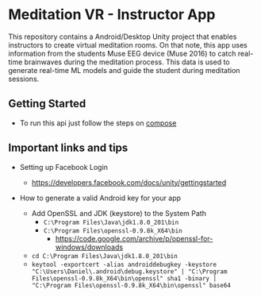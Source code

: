 # Meditation VR - Instructor App

This repository contains a Android/Desktop Unity project that enables instructors to create virtual meditation rooms. On that note, this app uses information from the students Muse EEG device (Muse 2016) to catch real-time brainwaves during the meditation process. This data is used to generate real-time ML models and guide the student during meditation sessions.

## Getting Started

* To run this api just follow the steps on [compose](https://github.com/MeditationVR/compose)

## Important links and tips

* Setting up Facebook Login
    * https://developers.facebook.com/docs/unity/gettingstarted

* How to generate a valid Android key for your app
    * Add OpenSSL and JDK (keystore) to the System Path
        * `C:\Program Files\Java\jdk1.8.0_201\bin`
        * `C:\Program Files\openssl-0.9.8k_X64\bin`
            * https://code.google.com/archive/p/openssl-for-windows/downloads
    * `cd C:\Program Files\Java\jdk1.8.0_201\bin`
    * `keytool -exportcert -alias androiddebugkey -keystore "C:\Users\Daniel\.android\debug.keystore" | "C:\Program Files\openssl-0.9.8k_X64\bin\openssl" sha1 -binary | "C:\Program Files\openssl-0.9.8k_X64\bin\openssl" base64`